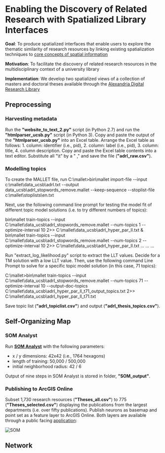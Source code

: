 # Enabling the Discovery of Related Research with Spatialized Library Interfaces

**Goal**: To produce spatialized interfaces that enable users to explore the thematic similarity of research resources by linking existing spatialization techniques to [core concepts of spatial information](<http://spatial.ucsb.edu/core-concepts-of-spatial-information/>)

**Motivation**: To facilitate the discovery of related research resources in the multidisciplinary context of a university library 

**Implementation**: We develop two spatialized views of a collection of masters and doctoral theses available through the [Alexandria Digital Research Library](<https://alexandria.ucsb.edu/collections/f3348hkz>)

## Preprocessing
### Harvesting metadata
Run the **"website\_to\_text_2.py"** script (in Python 2.7) and run the **"htmlparser\_ucsb.py"** script (in Python 3). Copy and paste the output of the **"htmlparser\_ucsb.py"** into an Excel table. Arrange the Excel table as follows: 1. column: identifier (i.e., pid), 2. column: label (i.e., pid), 3. column: title, 4. column description. Copy and paste the Excel table contents into a text editor. Substitute all "\t" by a " ," and save the file (**"adrl\_raw.csv"**).

### Modelling topics
To create the MALLET file, run C:\mallet>bin\mallet import-file --input c:\mallet\data_ucsb\adrl.txt --output data_ucsb\adrl_stopwords_remove.mallet --keep-sequence --stoplist-file c:\mallet\stoplists\en.txt

Next, use the following command line prompt for testing the model fit of different topic model solutions (i.e. to try different numbers of topics):

bin\mallet train-topics --input C:\mallet\data_ucsb\adrl_stopwords_remove.mallet --num-topics 1 --optimize-interval 10 2>> C:\mallet\data_ucsb\adrl_hyper_par_ll.txt  & 
bin\mallet train-topics --input C:\mallet\data_ucsb\adrl_stopwords_remove.mallet --num-topics 2 --optimize-interval 10 2>> C:\mallet\data_ucsb\adrl_hyper_par_ll.txt
...
...
...


Run "extract_log_likelihood.py" script to extract the LLT values. Decide for a TM solution with a low LLT value. Then, use the following command Line Prompt to   solve for a specific topic model solution (in this case, 71 topics):

C:\mallet>bin\mallet train-topics --input C:\mallet\data_ucsb\adrl_stopwords_remove.mallet --num-topics 71 --optimize-interval 10 --output-doc-topics C:\mallet\data_ucsb\adrl_hyper_par_ll_t71_output_topics.txt 2>> C:\mallet\data_ucsb\adrl_hyper_par_ll_t71.txt

Save topic list (**"adrl\_topiclist.csv"**) and output (**"adrl\_thesis\_topics.csv"**).

## Self-Organizing Map
### SOM Analyst
Run [**SOM Analyst**](<http://code.google.com/p/somanalyst>) with the following parameters:

* x / y dimensions: 42x42 (i.e., 1764 hexagons)
* length of training: 50,000 / 500,000
* initial neighborhood radius: 42 / 6

Output of nine steps in SOM Analyst is stored in folder, **"SOM_output"**.

### Publishing to ArcGIS Online
Subset 1,730 research resources (**"Theses_all.csv"**) to 775 (**"Theses_selected.csv"**) displaying the publications from the largest departments (i.e. over fifty publications). Publish neurons as basemap and point set as a feature layer to ArcGIS Online. Both layers are available through a public facing [application](<http://arcg.is/rmuKf>):

![SOM](https://drive.google.com/uc?export=view&id=1XG_mXX9BFRnT944srSeYzFj_A28REvxF)

## Network